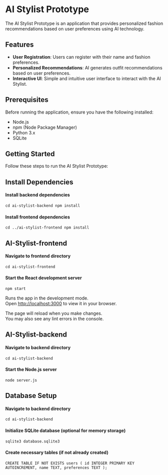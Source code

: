 # AI Stylist Prototype

The AI Stylist Prototype is an application that provides personalized fashion recommendations based on user preferences using AI technology.

## Features

- **User Registration**: Users can register with their name and fashion preferences.
- **Personalized Recommendations**: AI generates outfit recommendations based on user preferences.
- **Interactive UI**: Simple and intuitive user interface to interact with the AI Stylist.

## Prerequisites

Before running the application, ensure you have the following installed:

- Node.js
- npm (Node Package Manager)
- Python 3.x
- SQLite

## Getting Started

Follow these steps to run the AI Stylist Prototype:

## Install Dependencies

#### Install backend dependencies
`cd ai-stylist-backend
npm install`

#### Install frontend dependencies
`cd ../ai-stylist-frontend
npm install`

## AI-Stylist-frontend

#### Navigate to frontend directory
`cd ai-stylist-frontend`

#### Start the React development server
`npm start`

Runs the app in the development mode.\
Open [http://localhost:3000](http://localhost:3000) to view it in your browser.

The page will reload when you make changes.\
You may also see any lint errors in the console.


## AI-Stylist-backend

#### Navigate to backend directory
`cd ai-stylist-backend`

#### Start the Node.js server
`node server.js`

## Database Setup

#### Navigate to backend directory
`cd ai-stylist-backend`

#### Initialize SQLite database (optional for memory storage)
`sqlite3 database.sqlite3`

#### Create necessary tables (if not already created)
`CREATE TABLE IF NOT EXISTS users (
  id INTEGER PRIMARY KEY AUTOINCREMENT,
  name TEXT,
  preferences TEXT
);`
